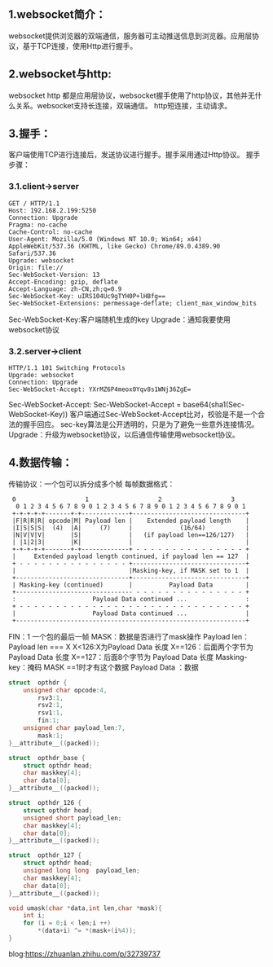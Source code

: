 ## 1.websocket简介：
websocket提供浏览器的双端通信，服务器可主动推送信息到浏览器。应用层协议，基于TCP连接，使用Http进行握手。

## 2.websocket与http:
websocket http 都是应用层协议，websocket握手使用了http协议，其他并无什么关系。websocket支持长连接，双端通信。
http短连接，主动请求。

## 3.握手：
客户端使用TCP进行连接后，发送协议进行握手。握手采用通过Http协议。
握手步骤：
### 3.1.client->server
```http
GET / HTTP/1.1
Host: 192.168.2.199:5250
Connection: Upgrade
Pragma: no-cache
Cache-Control: no-cache
User-Agent: Mozilla/5.0 (Windows NT 10.0; Win64; x64) AppleWebKit/537.36 (KHTML, like Gecko) Chrome/89.0.4389.90 Safari/537.36
Upgrade: websocket
Origin: file://
Sec-WebSocket-Version: 13
Accept-Encoding: gzip, deflate
Accept-Language: zh-CN,zh;q=0.9
Sec-WebSocket-Key: uIRS104Uc9gTYH0P+lHBfg==
Sec-WebSocket-Extensions: permessage-deflate; client_max_window_bits
```
Sec-WebSocket-Key:客户端随机生成的key
Upgrade：通知我要使用websocket协议
### 3.2.server->client
```http
HTTP/1.1 101 Switching Protocols
Upgrade: websocket
Connection: Upgrade
Sec-WebSocket-Accept: YXrMZ6P4meox0Yqv8s1WNj36ZgE=
```
Sec-WebSocket-Accept:
Sec-WebSocket-Accept = base64(sha1(Sec-WebSocket-Key))
客户端通过Sec-WebSocket-Accept比对，校验是不是一个合法的握手回应。
sec-key算法是公开透明的，只是为了避免一些意外连接情况。
Upgrade：升级为websocket协议，以后通信传输使用websocket协议。

## 4.数据传输：
传输协议：一个包可以拆分成多个帧
每帧数据格式：
```
 0                   1                   2                   3
  0 1 2 3 4 5 6 7 8 9 0 1 2 3 4 5 6 7 8 9 0 1 2 3 4 5 6 7 8 9 0 1
 +-+-+-+-+-------+-+-------------+-------------------------------+
 |F|R|R|R| opcode|M| Payload len |    Extended payload length    |
 |I|S|S|S|  (4)  |A|     (7)     |             (16/64)           |
 |N|V|V|V|       |S|             |   (if payload len==126/127)   |
 | |1|2|3|       |K|             |                               |
 +-+-+-+-+-------+-+-------------+ - - - - - - - - - - - - - - - +
 |     Extended payload length continued, if payload len == 127  |
 + - - - - - - - - - - - - - - - +-------------------------------+
 |                               |Masking-key, if MASK set to 1  |
 +-------------------------------+-------------------------------+
 | Masking-key (continued)       |          Payload Data         |
 +-------------------------------- - - - - - - - - - - - - - - - +
 :                     Payload Data continued ...                :
 + - - - - - - - - - - - - - - - - - - - - - - - - - - - - - - - +
 |                     Payload Data continued ...                |
 +---------------------------------------------------------------+
```
FIN：1 一个包的最后一帧 
MASK：数据是否进行了mask操作
Payload len： Payload len === X
	X<126:X为Payload Data 长度
	X==126：后面两个字节为 Payload Data 长度
	X==127：后面8个字节为 Payload Data 长度
Masking-key：掩码  MASK ==1时才有这个数据
Payload Data ：数据
```C
struct  opthdr {
    unsigned char opcode:4,
        rsv3:1,
        rsv2:1,
        rsv1:1,
        fin:1;
    unsigned char payload_len:7,
        mask:1;
}__attribute__((packed));

struct  opthdr_base {
    struct opthdr head;
    char maskkey[4];
    char data[0];
}__attribute__((packed));

struct  opthdr_126 {
    struct opthdr head;
    unsigned short payload_len;
    char maskkey[4];
    char data[0];
}__attribute__((packed));

struct  opthdr_127 {
    struct opthdr head;
    unsigned long long  payload_len;
    char maskkey[4];
    char data[0];
}__attribute__((packed));

void umask(char *data,int len,char *mask){    
	int i;    
	for (i = 0;i < len;i ++)        
		*(data+i) ^= *(mask+(i%4));
}

```


blog:https://zhuanlan.zhihu.com/p/32739737